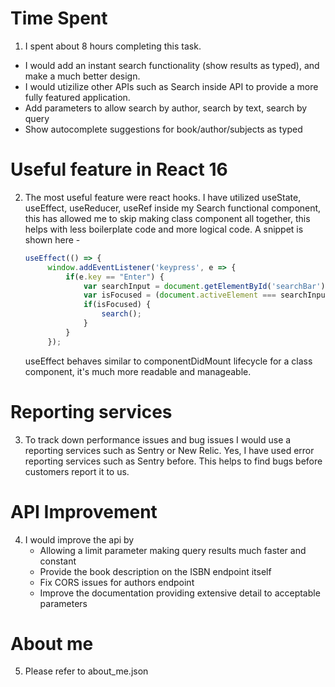 # Time Spent
1. I spent about 8 hours completing this task.
- I would add an instant search functionality (show results as typed), and make a much better design. 
- I would utizilize other APIs such as Search inside API to provide a more fully featured application. 
- Add parameters to allow search by author, search by text, search by query
- Show autocomplete suggestions for book/author/subjects as typed

# Useful feature in React 16
2. The most useful feature were react hooks. I have utilized useState, useEffect, useReducer, useRef inside my Search functional component, this has allowed me to skip making class
   component all together, this helps with less boilerplate code and more logical code. A snippet is shown here - 
   ```js
   useEffect(() => {
        window.addEventListener('keypress', e => {
            if(e.key == "Enter") {
                var searchInput = document.getElementById('searchBar');
                var isFocused = (document.activeElement === searchInput);
                if(isFocused) {
                    search();
                }
            }
        });
    ```
    useEffect behaves similar to componentDidMount lifecycle for a class component, it's much more readable and manageable. 

# Reporting services
3. To track down performance issues and bug issues I would use a reporting services such as Sentry or New Relic. Yes, I have used error reporting services such as Sentry before. This helps
    to find bugs before customers report it to us.

# API Improvement
4. I would improve the api by 
    - Allowing a limit parameter making query results much faster and constant 
    - Provide the book description on the ISBN endpoint itself 
    - Fix CORS issues for authors endpoint 
    - Improve the documentation providing extensive detail to acceptable parameters

# About me
5. Please refer to about_me.json
